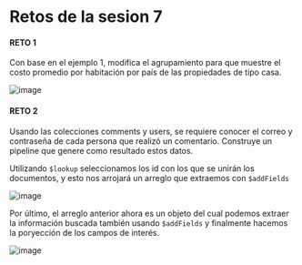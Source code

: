 # Retos de la sesion 7

#### RETO 1
Con base en el ejemplo 1, modifica el agrupamiento para que muestre el costo promedio por habitación por país de las propiedades de tipo casa.

![image](https://github.com/LIZZETHGOMEZ/BEDU-Santander-2021/blob/main/Introduccion%20a%20Bases%20de%20Datos/sesion/sesion_7/retos_sesion_7/reto_1.PNG)

#### RETO 2
Usando las colecciones comments y users, se requiere conocer el correo y contraseña de cada persona que realizó un comentario. 
Construye un pipeline que genere como resultado estos datos.

Utilizando `$lookup` seleccionamos los id con los que se unirán los documentos, y esto nos arrojará un arreglo que extraemos con `$addFields`

![image](https://github.com/LIZZETHGOMEZ/BEDU-Santander-2021/blob/main/Introduccion%20a%20Bases%20de%20Datos/sesion/sesion_7/retos_sesion_7/reto_2_parte1.PNG)

Por último, el arreglo anterior ahora es un objeto del cual podemos extraer la información buscada también usando `$addFields` y finalmente hacemos la poryección de los
campos de interés.

![image](https://github.com/LIZZETHGOMEZ/BEDU-Santander-2021/blob/main/Introduccion%20a%20Bases%20de%20Datos/sesion/sesion_7/retos_sesion_7/reto_2_parte2.PNG)
